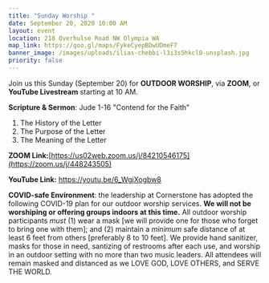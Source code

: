 ```yaml
---
title: "Sunday Worship "
date: September 20, 2020 10:00 AM
layout: event
location: 218 Overhulse Road NW Olympia WA
map_link: https://goo.gl/maps/FykeCyepBDwUDmeF7
banner_image: /images/uploads/ilias-chebbi-l3i3s5hkcl0-unsplash.jpg
priority: false
---
```

Join us this Sunday (September 20) for **OUTDOOR WORSHIP**, via **ZOOM**, or **YouTube Livestream** starting at 10 AM.

**Scripture & Sermon**: [](https://youtu.be/vVHWNMiYG_4)Jude 1-16  "Contend for the Faith"

1. The History of the Letter
2. The Purpose of the Letter
3. The Meaning of the Letter 

**ZOOM Link:**[https://us02web.zoom.us/j/84210546175](https://zoom.us/j/448243505)

**YouTube Link:** <https://youtu.be/6_WgjXogbw8>[](https://youtu.be/9dq64MIBGT4)

**COVID-safe Environment**: the leadership at Cornerstone has adopted the following COVID-19 plan for our outdoor worship services. **We will not be worshiping or offering groups indoors at this time.** All outdoor worship participants *must* (1) wear a mask \[we will provide one for those who forget to bring one with them]; and (2) maintain a *minimum* safe distance of at least 6 feet from others \[preferably 8 to 10 feet]. We provide hand sanitizer, masks for those in need, santizing of restrooms after each use, and worship in an outdoor setting with no more than two music leaders. All attendees will remain masked and distanced as we LOVE GOD, LOVE OTHERS, and SERVE THE WORLD.